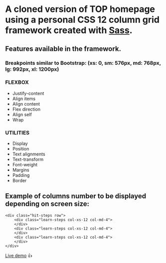 # A cloned version of TOP homepage using a personal **CSS 12 column grid framework** created with [Sass](https://sass-lang.com/).

## Features available in the framework. 

### Breakpoints similar to Bootstrap: (xs: 0, sm: 576px, md: 768px, lg: 992px, xl: 1200px)

### FLEXBOX

- Justify-content
- Align items
- Align content
- Flex direction
- Align self
- Wrap


### UTILITIES

- Display
- Position
- Text alignments
- Text-transform
- Font-weight
- Margins
- Padding
- Border


## Example of columns number to be displayed depending on screen size:

```
<div class="hit-steps row">
	<div class="learn-steps col-xs-12 col-md-4">
	</div>
	<div class="learn-steps col-xs-12 col-md-4">
	</div>
	<div class="learn-steps col-xs-12 col-md-4">
	</div>
</div>
```

[Live demo](https://adrianbanu.github.ioGrid-framework) :thumbsup: